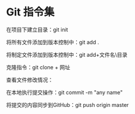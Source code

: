 # Git 指令集

在项目下建立目录：git init

将所有文件添加到版本控制中：git add .

将制定文件添加到版本控制中：git add+文件名\目录

克隆指令：git clone + 网址

查看文件修改情况：

在本地执行提交操作：git commit -m "any name"

将提交的内容同步到GitHub：git push origin master

